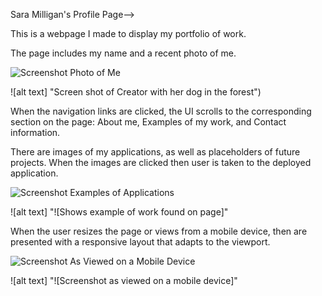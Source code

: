 Sara Milligan's Profile Page--> 

This is a webpage I made to display my portfolio of work.

The page includes my name and a recent photo of me.


![Screenshot Photo of Me](https://user-images.githubusercontent.com/106774866/180909305-afbe510b-9158-4a0d-b5bc-c22a1aca3c17.png)

![alt text] "Screen shot of Creator with her dog in the forest")

When the navigation links are clicked, the UI scrolls to the corresponding section on the page: About me, Examples of my work, and Contact information.

There are images of my applications, as well as placeholders of future projects.  When the images are clicked then user is taken to the deployed application.

![Screenshot Examples of Applications](https://user-images.githubusercontent.com/106774866/180909099-95f85f73-b991-4f71-98ca-7fa3d658cd88.png)

![alt text] "![Shows example of work found on page]"

When the user resizes the page or views from a mobile device, then are presented with a responsive layout that adapts to the viewport.

![Screenshot As Viewed on a Mobile Device](https://user-images.githubusercontent.com/106774866/180908961-f345da6b-019a-4b35-89a6-9cdd6f05efcb.png)

![alt text] "![Screenshot as viewed on a mobile device]"
